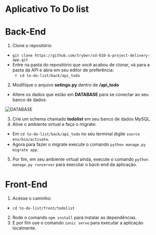 # Aplicativo To Do list

# Back-End
1. Clone o repositório
- `git clone https://github.com/tryber/sd-010-b-project-delivery-app.git`
- Entre na pasta do repositório que você acabou de clonar, vá para a pasta da API e abra em seu editor de preferência:
  - `cd to-do-list/back/api_todo`
2. Modifique o arquivo **setings.py** dentro de **/api_todo**
- Altere os dados que estão em **DATABASE** para se conectar ao seu banco de dados:

![DATABASE](https://user-images.githubusercontent.com/64266184/149747553-90e7f1ff-caaa-4fa2-bca7-c7c698d73df1.png)

3. Crie um schema chamado **todolist** em seu banco de dados MySQL.
4. Ative o ambiente virtual e faça o migrate:
- Em `cd to-do-list/back/api_todo` no seu terminal digite `source env/bin/activate`.
- Agora para fazer o migrate execute o comando `python manage.py migrate app`.
5. Por fim, em seu ambiente virtual ainda, execute o comando `python manage.py runserver` para executar o back-end da aplicação.

# Front-End
1. Acesse o caminho:
  - `cd to-do-list/front/todolist`
2. Rode o comando `npm install` para instalar as dependências.
3. E por fim use o comando `ionic serve` para executar a aplicação localmente.
